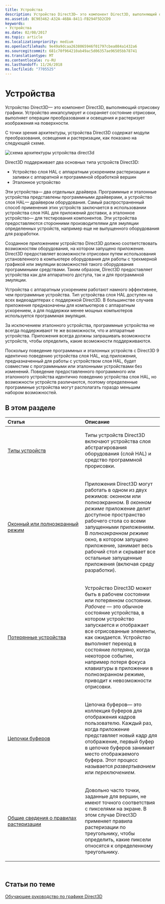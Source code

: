 ```yaml
---
title: Устройства
description: Устройство Direct3D— это компонент Direct3D, выполняющий отрисовку графики. Устройство инкапсулирует и сохраняет состояние отрисовки, выполняет операции преобразования и освещения и растеризует изображения на поверхности.
ms.assetid: BC903462-A32A-46BA-8411-FB294F5D2CD9
keywords:
- Устройства
ms.date: 02/08/2017
ms.topic: article
ms.localizationpriority: medium
ms.openlocfilehash: 9e49a9dcaa2638065946f01797cbea084a1432a6
ms.sourcegitcommit: 681c70f964210ab49ac5d06357ae96505bb78741
ms.translationtype: MT
ms.contentlocale: ru-RU
ms.lasthandoff: 11/26/2018
ms.locfileid: "7705525"
---
```

# <a name="devices"></a>Устройства


Устройство Direct3D— это компонент Direct3D, выполняющий отрисовку графики. Устройство инкапсулирует и сохраняет состояние отрисовки, выполняет операции преобразования и освещения и растеризует изображения на поверхности.

С точки зрения архитектуры, устройства Direct3D содержат модули преобразования, освещения и растеризации, как показано на следующей схеме.

![схема архитектуры устройства direct3d](images/d3ddev.png)

Direct3D поддерживает два основных типа устройств Direct3D:

-   Устройство слоя HAL с аппаратным ускорением растеризации и заливки с аппаратной и программной обработкой вершин
-   Эталонное устройство

Эти устройства— два отдельных драйвера. Программные и эталонные устройства представлены программными драйверами, а устройство слоя HAL— драйвером оборудования. Самый распространенный способ применения этих устройств заключается в использовании устройства слоя HAL для приложений доставки, а эталонное устройство— для тестирования компонентов. Эти устройства предоставляются сторонними производителями для эмуляции определенных устройств, например еще не выпущенного оборудования для разработки.

Созданное приложением устройство Direct3D должно соответствовать возможностям оборудования, на котором запущено приложение. Direct3D предоставляет возможности отрисовки путем использования установленного в компьютере оборудования для работы с трехмерной графикой или эмуляции возможностей такого оборудования программными средствами. Таким образом, Direct3D предоставляет устройства как для аппаратного доступа, так и для программной эмуляции.

Устройства с аппаратным ускорением работают намного эффективнее, чем программные устройства. Тип устройства слоя HAL доступен на всех видеоадаптерах с поддержкой Direct3D. В большинстве случаев приложения предназначены для компьютеров с аппаратным ускорением, а для поддержки менее мощных компьютеров используется программная эмуляция.

За исключением эталонного устройства, программные устройства не всегда поддерживают те же возможности, что и аппаратные устройства. Приложения всегда должны запрашивать возможности устройств, чтобы определить, какие возможности поддерживаются.

Поскольку поведение программных и эталонных устройств с Direct3D 9 идентично поведению устройства слоя HAL, код приложения, предназначенный для работы с устройством слоя HAL, будет совместим с программными или эталонными устройствами без изменений. Поведение предоставленного программного или эталонного устройства идентично поведению устройства слоя HAL, но возможности устройств различаются, поэтому определенные программные устройства могут располагать гораздо меньшим набором возможностей.

## <a name="span-idin-this-sectionspanin-this-section"></a><span id="in-this-section"></span>В этом разделе


<table>
<colgroup>
<col width="50%" />
<col width="50%" />
</colgroup>
<thead>
<tr class="header">
<th align="left">Статья</th>
<th align="left">Описание</th>
</tr>
</thead>
<tbody>
<tr class="odd">
<td align="left"><p><a href="device-types.md">Типы устройств</a></p></td>
<td align="left"><p>Типы устройств Direct3D включают устройства слоя абстрагирования оборудования (слой HAL) и средство программной прорисовки.</p></td>
</tr>
<tr class="even">
<td align="left"><p><a href="windowed-vs--full-screen-mode.md">Оконный или полноэкранный режим</a></p></td>
<td align="left"><p>Приложения Direct3D могут работать в одном из двух режимов: оконном или полноэкранном. В <em>оконном режиме</em> приложение делит доступное пространство рабочего стола со всеми запущенными приложениям. В <em>полноэкранном режиме</em> окно, в котором запущено приложение, занимает весь рабочий стол и скрывает все остальные запущенные приложения (включая среду разработки).</p></td>
</tr>
<tr class="odd">
<td align="left"><p><a href="lost-devices.md">Потерянные устройства</a></p></td>
<td align="left"><p>Устройство Direct3D может быть в рабочем состоянии или потерянном состоянии. <em>Рабочее</em> — это обычное состояние устройства, в котором устройство запускается и отображает все отрисованные элементы, как ожидается. Устройство выполняет переход в состояние <em>потеряно</em>, когда некоторое событие, например потеря фокуса клавиатуры в приложении в полноэкранном режиме, приводит к невозможности отрисовки.</p></td>
</tr>
<tr class="even">
<td align="left"><p><a href="swap-chains.md">Цепочки буферов</a></p></td>
<td align="left"><p>Цепочка буферов— это коллекция буферов для отображения кадров пользователю. Каждый раз, когда приложение представляет новый кадр для отображение, первый буфер в цепочке буферов занимает место отображаемого буфера. Этот процесс называется <em>развертыванием</em> или <em>переключением</em>.</p></td>
</tr>
<tr class="odd">
<td align="left"><p><a href="introduction-to-rasterization-rules.md">Общие сведения о правилах растеризации</a></p></td>
<td align="left"><p>Довольно часто точки, заданные для вершин, не имеют точного соответствия с пикселями на экране. В этом случае Direct3D применяет правила растеризации по треугольнику, чтобы определить, какие пиксели относятся к определенному треугольнику.</p></td>
</tr>
</tbody>
</table>

 

## <a name="span-idrelated-topicsspanrelated-topics"></a><span id="related-topics"></span>Статьи по теме


[Обучающее руководство по графике Direct3D](index.md)

 

 




